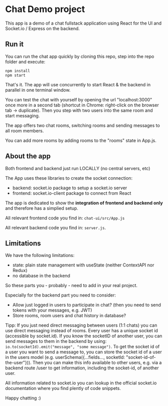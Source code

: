 # Chat Demo project

This app is a demo of a chat fullstack application using React for the UI
and Socket.io / Express on the backend. 

## Run it 

You can run the chat app quickly by cloning this repo, step into the repo folder and execute:

```
npm install
npm start
```

That's it. The app will use concurrently to start React & the backend in parallel in one terminal window.

You can test the chat with yourself by opening the url "localhost:3000" once more in a second tab (shortcut in Chrome: right-click on the browser tab -> duplicate). Then you step with two users into the same room and start messaging.

The app offers two chat rooms, switching rooms and sending messages to all room members. 

You can add more rooms by adding rooms to the "rooms" state in App.js.

## About the app

Both frontend and backend just run LOCALLY (no central servers, etc)

The App uses these libraries to create the socket connection:
* backend: socket.io package to setup a socket.io server 
* frontend: socket.io-client package to connect from React

The app is dedicated to show the **integration of frontend and backend only** and therefore has a simplied setup. 

All relevant frontend code you find in: `chat-ui/src/App.js`

All relevant backend code you find in: `server.js`.

## Limitations

We have the following limitations:

* state: plain state management with useState (neither ContextAPI nor Redux)
* no database in the backend

So these parts you - probably - need to add in your real project.

Especially for the backend part you need to consider:
* Allow just logged in users to participate in chat? (then you need to send tokens with your messages, e.g. JWT)
* Store rooms, room users and chat history in database?

Tipp: If you just need direct messaging between users (1:1 chats) you can use direct messaging instead of rooms. Every user has a unique socket id (accessible by socket.id). If you know the socketID of another user, you can send messages to them in the backend by using: `io.to(socketId).emit("message", "some message")`. To get the socket id of a user you want to send a message to, you can store the socket id of a user in the users model (e.g. userSchema({...fields..., socketId: "socket-id-of-the-user"})). Then you can make this info available to other users, e.g. via a backend route /user to get information, including the socket-id, of another user.

All information related to socket.io you can lookup in the official socket.io documentation where you find plently of code snippets.

Happy chatting :)